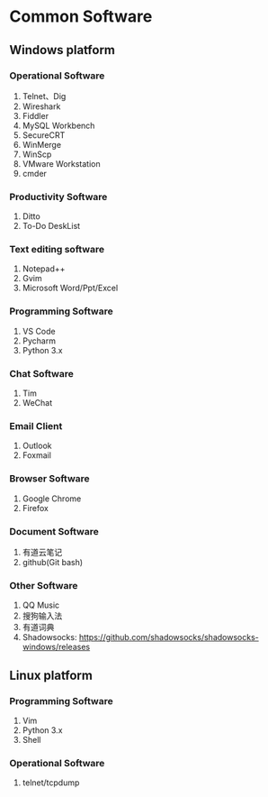 # Common Software

## Windows platform

### Operational Software

1. Telnet、Dig
2. Wireshark
3. Fiddler
4. MySQL Workbench
5. SecureCRT
6. WinMerge
7. WinScp
8. VMware Workstation
9. cmder

### Productivity Software

1. Ditto
2. To-Do DeskList

### Text editing software

1. Notepad++
2. Gvim
3. Microsoft Word/Ppt/Excel

### Programming Software

1. VS Code
2. Pycharm
3. Python 3.x

### Chat Software

1. Tim
2. WeChat

### Email Client

1. Outlook
2. Foxmail

### Browser Software

1. Google Chrome
2. Firefox

### Document Software

1. 有道云笔记
2. github(Git bash)

### Other Software

1. QQ Music
2. 搜狗输入法
3. 有道词典
4. Shadowsocks: <https://github.com/shadowsocks/shadowsocks-windows/releases>

## Linux platform

### Programming Software

1. Vim
2. Python 3.x
3. Shell

### Operational Software

1. telnet/tcpdump